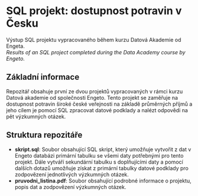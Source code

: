 # SQL projekt: dostupnost potravin v Česku
Výstup SQL projektu vypracovaného během kurzu Datová Akademie od Engeta.  
_Results of an SQL project completed during the Data Academy course by Engeto._
## Základní informace
Repozitář obsahuje první ze dvou projektů vypracovaných v rámci kurzu Datová akademie od společnosti Engeto. Tento projekt se zaměřuje na dostupnost potravin široké české veřejnosti na základě průměrných příjmů a jeho cílem je pomocí SQL zpracovat datové podklady a nalézt odpovědi na pět výzkumných otázek.
## Struktura repozitáře
* __skript.sql__: Soubor obsahující SQL skript, který umožňuje vytvořit z dat v Engeto databázi primární tabulku se všemi daty potřebnými pro tento projekt. Dále vytváří sekundární tabulku s doplňujícími daty a pomocí dalších dotazů umožňuje získat z primární tabulky datové podklady pro zodpovězení jednotlivých výzkumných otázek.
* __pruvodni_listina.pdf__: Soubor obsahující podrobné informace o projektu, popis dat a zodpovězení výzkumných otázek.
